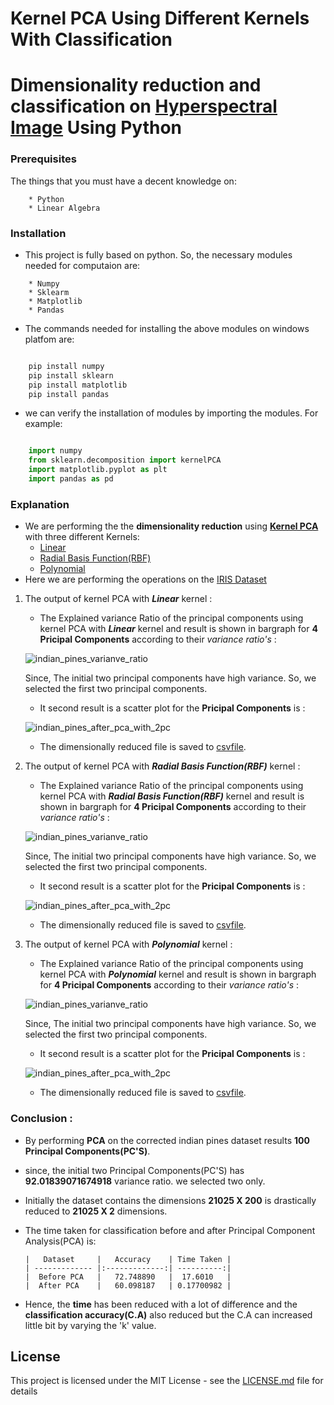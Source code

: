 # Kernel PCA Using Different Kernels With Classification

# Dimensionality reduction and classification on [Hyperspectral Image](http://www.ehu.eus/ccwintco/index.php/Hyperspectral_Remote_Sensing_Scenes) Using Python
   
### Prerequisites

The things that you must have a decent knowledge on: 
```
    * Python
    * Linear Algebra
```

### Installation

* This project is fully based on python. So, the necessary modules needed for computaion are:
```
    * Numpy
    * Sklearm
    * Matplotlib
    * Pandas
```
* The commands needed for installing the above modules on windows platfom are:
```python

    pip install numpy
    pip install sklearn
    pip install matplotlib
    pip install pandas
```
* we can verify the installation of modules by  importing the modules. For example:
```python

    import numpy
    from sklearn.decomposition import kernelPCA 
    import matplotlib.pyplot as plt
    import pandas as pd
```
### Explanation 

* We are performing the the **dimensionality reduction**  using [**Kernel PCA**](http://scikit-learn.org/stable/auto_examples/decomposition/plot_kernel_pca.html)  with three different Kernels: 
     * [Linear](https://stats.stackexchange.com/questions/101344/is-kernel-pca-with-linear-kernel-equivalent-to-standard-pca)
     * [Radial Basis Function(RBF)](https://en.wikipedia.org/wiki/Radial_basis_function_kernel)
     * [Polynomial](https://en.wikipedia.org/wiki/Polynomial_kernel)
 * Here we are performing the operations on the [IRIS Dataset](https://archive.ics.uci.edu/ml/datasets/iris)
     

1. The output of kernel PCA with **_Linear_** kernel : 
     * The Explained variance Ratio of the principal components using kernel PCA with **_Linear_** kernel and result is shown in bargraph for **4 Pricipal Components** according to their _variance ratio's_ :

      ![indian_pines_varianve_ratio](https://user-images.githubusercontent.com/36328597/41495831-56fff622-714e-11e8-87ab-731c11d14bab.JPG)
      
    Since, The initial two principal components have high variance. So, we selected the first two principal components.
      
      * It second result is a scatter plot for the **Pricipal Components** is :

      ![indian_pines_after_pca_with_2pc](https://user-images.githubusercontent.com/36328597/41495958-603d0baa-7151-11e8-9c7c-c7452b2fb6a8.JPG)


   * The dimensionally reduced file is saved to [csvfile](
https://github.com/syamkakarla98/Dimensionality-reduction-and-classification-on-Hyperspectral-Images-Using-Python/blob/master/indian_pines_after_pca.csv).
 
1. The output of kernel PCA with **_Radial Basis Function(RBF)_** kernel : 
     * The Explained variance Ratio of the principal components using kernel PCA with **_Radial Basis Function(RBF)_** kernel and result is shown in bargraph for **4 Pricipal Components** according to their _variance ratio's_ :

      ![indian_pines_varianve_ratio](https://user-images.githubusercontent.com/36328597/41495831-56fff622-714e-11e8-87ab-731c11d14bab.JPG)
      
    Since, The initial two principal components have high variance. So, we selected the first two principal components.
      
      * It second result is a scatter plot for the **Pricipal Components** is :

      ![indian_pines_after_pca_with_2pc](https://user-images.githubusercontent.com/36328597/41495958-603d0baa-7151-11e8-9c7c-c7452b2fb6a8.JPG)


   * The dimensionally reduced file is saved to [csvfile](
https://github.com/syamkakarla98/Dimensionality-reduction-and-classification-on-Hyperspectral-Images-Using-Python/blob/master/indian_pines_after_pca.csv).    
   
1. The output of kernel PCA with **_Polynomial_** kernel : 
     * The Explained variance Ratio of the principal components using kernel PCA with **_Polynomial_** kernel and result is shown in bargraph for **4 Pricipal Components** according to their _variance ratio's_ :

      ![indian_pines_varianve_ratio](https://user-images.githubusercontent.com/36328597/41495831-56fff622-714e-11e8-87ab-731c11d14bab.JPG)
      
    Since, The initial two principal components have high variance. So, we selected the first two principal components.
      
      * It second result is a scatter plot for the **Pricipal Components** is :

      ![indian_pines_after_pca_with_2pc](https://user-images.githubusercontent.com/36328597/41495958-603d0baa-7151-11e8-9c7c-c7452b2fb6a8.JPG)


   * The dimensionally reduced file is saved to [csvfile](
https://github.com/syamkakarla98/Dimensionality-reduction-and-classification-on-Hyperspectral-Images-Using-Python/blob/master/indian_pines_after_pca.csv).

### Conclusion :

   * By performing **PCA** on the corrected indian pines dataset results **100 Principal Components(PC'S)**.
   * since, the initial two Principal Components(PC'S) has **92.01839071674918** variance ratio. we selected two only.
   * Initially the dataset contains the dimensions **21025 X 200** is drastically reduced to **21025 X 2** dimensions.
   * The time taken for classification before and after Principal Component Analysis(PCA) is:
         
         |   Dataset     |   Accuracy    | Time Taken |
         | ------------- |:-------------:| ----------:|
         |  Before PCA   |   72.748890   |  17.6010   |
         |  After PCA    |   60.098187   | 0.17700982 |
       
   * Hence, the **time** has been reduced with a lot of difference and the **classification accuracy(C.A)** also reduced but the  C.A can increased little bit by varying the 'k' value. 

## License

This project is licensed under the MIT License - see the [LICENSE.md](https://github.com/syamkakarla98/Dimensionality-reduction-and-classification-on-Hyperspectral-Images-Using-Python/blob/master/LICENSE.md) file for details

